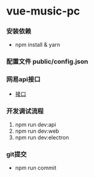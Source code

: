 # vue-music-pc
### 安装依赖
   + npm install & yarn
### 配置文件 public/config.json
### 网易api接口
   + [接口](https://github.com/Binaryify/NeteaseCloudMusicApi)
### 开发调试流程
   1. npm run dev:api
   2. npm run dev:web
   3. npm run dev:electron
### git提交
   + npm run commit

